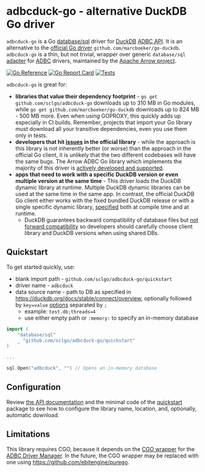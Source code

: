 # adbcduck-go - alternative DuckDB Go driver

`adbcduck-go` is a Go [database/sql](https://pkg.go.dev/database/sql) driver for [DuckDB](https://duckdb.org/)
[ADBC API](https://duckdb.org/docs/clients/adbc). It is an alternative to the [official Go driver](https://duckdb.org/docs/clients/go) `github.com/marcboeker/go-duckdb`.
`adbcduck-go` is a thin, but not trivial, wrapper over generic `database/sql` [adapter](https://pkg.go.dev/github.com/apache/arrow-adbc/go/adbc/sqldriver) 
for [ADBC](https://arrow.apache.org/adbc/) drivers, maintained by the [Apache Arrow project](https://arrow.apache.org/).

[![Go Reference](https://pkg.go.dev/badge/github.com/sclgo/adbcduck-go.svg)](https://pkg.go.dev/github.com/sclgo/adbcduck-go)
[![Go Report Card](https://goreportcard.com/badge/github.com/sclgo/adbcduck-go)](https://goreportcard.com/report/github.com/sclgo/adbcduck-go)
[![Tests](https://github.com/sclgo/adbcduck-go/actions/workflows/go.yml/badge.svg)](https://coveralls.io/github/sclgo/adbcduck-go)

`adbcduck-go` is great for:

- **libraries that value their dependency footprint** - `go get github.com/sclgo/adbcduck-go` downloads up to 310 MB in Go modules,
  while `go get github.com/marcboeker/go-duckdb` downloads up to 824 MB - 500 MB more. Even when using GOPROXY, this quickly adds up
  especially in CI builds. Remember, projects that import your Go library must download all your transitive dependencies, even
  you use them only in tests.
- **developers that hit [issues](https://github.com/marcboeker/go-duckdb/issues) in the official library** - while the approach
  is this library is not inherently better (or worse) than the approach in the official Go client, it is unlikely that
  the two different codebases will have the same bugs. The Arrow ADBC Go library which implements the majority of this
  driver is [actively developed and supported](https://github.com/apache/arrow-adbc/pulse/monthly).
- **apps that need to work with a specific DuckDB version or even multiple version at the same time** - 
  This driver loads the DuckDB dynamic library at runtime. Multiple DuckDB dynamic libraries can be used 
  at the same time in the same app. In contrast, the official DuckDB Go client either works 
  with the fixed bundled DuckDB release or with a single specific dynamic 
  library, [specified](https://github.com/marcboeker/go-duckdb?tab=readme-ov-file#dynamic-linking) both at compile time and at runtime.
  - DuckDB guarantees backward compatibility of database files but 
    [not forward compatibility](https://duckdb.org/docs/stable/internals/storage.html#compatibility) so developers
    should carefully choose client library and DuckDB versions when using shared DBs.

## Quickstart

To get started quickly, use:

* blank import path - `github.com/sclgo/adbcduck-go/quickstart`
* driver name - `adbcduck`
* data source name - path to DB as specified in <https://duckdb.org/docs/stable/connect/overview>, 
  optionally followed by `key=value` [options](https://duckdb.org/docs/stable/configuration/overview#configuration-reference)
  separated by `;`
  * example: `test.db;threads=4`
  * use either empty path or `:memory:` to specify an in-memory database

```go
import (
	"database/sql"
	_ "github.com/sclgo/adbcduck-go/quickstart"
)

...

sql.Open("adbcduck", "") // Opens an in-memory database
```

## Configuration

Review [the API documentation](https://pkg.go.dev/github.com/sclgo/adbcduck-go)
and the minimal code of the [quickstart](/quickstart/quickstart.go) package to see how to configure the library name, 
location, and, optionally, automatic download.

## Limitations

This library requires CGO, because it depends on the [CGO wrapper](https://github.com/apache/arrow-adbc/blob/11a9128/go/adbc/drivermgr/wrapper.go)
for the [ADBC Driver Manager](https://arrow.apache.org/adbc/main/cpp/driver_manager.html).
In the future, the CGO wrapper may be replaced with one using <https://github.com/ebitengine/purego>. 
